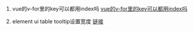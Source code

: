 1. vue的v-for里的key可以都用index吗
   [vue的v-for里的key可以都用index吗](https://segmentfault.com/q/1010000012538191)
   
2. element ui table tooltip设置宽度 [链接](https://blog.csdn.net/linadadan/article/details/82799453)